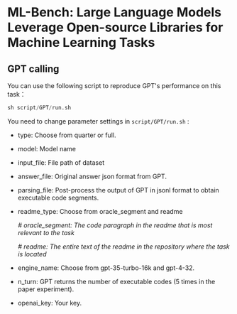 # ML-Bench: Large Language Models Leverage Open-source Libraries for Machine Learning Tasks





## GPT calling

You can use the following script to reproduce GPT's performance on this task：
```python
sh script/GPT/run.sh
```

You need to change parameter settings in `script/GPT/run.sh` :

* type: Choose from quarter or full.

* model: Model name 

* input_file: File path of dataset

* answer_file: Original answer json format from GPT.

* parsing_file: Post-process the output of GPT in jsonl format to obtain executable code segments.

* readme_type: Choose from oracle_segment and readme

  *# oracle_segment: The code paragraph in the readme that is most relevant to the task*

  *# readme: The entire text of the readme in the repository where the task is located*

* engine_name: Choose from gpt-35-turbo-16k and gpt-4-32.

* n_turn: GPT returns the number of executable codes (5 times in the paper experiment).

* openai_key: Your key.
